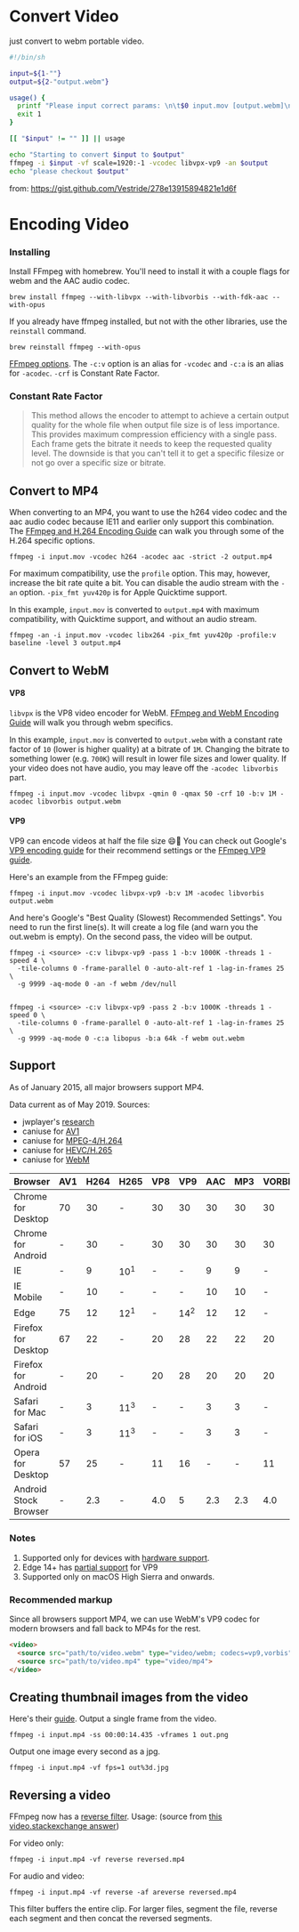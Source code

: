 # Convert Video
just convert to webm portable video.
```sh
#!/bin/sh

input=${1-""}
output=${2-"output.webm"}

usage() {
  printf "Please input correct params: \n\t$0 input.mov [output.webm]\n"
  exit 1
}

[[ "$input" != "" ]] || usage

echo "Starting to convert $input to $output"
ffmpeg -i $input -vf scale=1920:-1 -vcodec libvpx-vp9 -an $output
echo "please checkout $output"
```



from: https://gist.github.com/Vestride/278e13915894821e1d6f


# Encoding Video

### Installing

Install FFmpeg with homebrew. You'll need to install it with a couple flags for webm and the AAC audio codec.

```shell
brew install ffmpeg --with-libvpx --with-libvorbis --with-fdk-aac --with-opus
```

If you already have ffmpeg installed, but not with the other libraries, use the `reinstall` command.

```shell
brew reinstall ffmpeg --with-opus
```

[FFmpeg options](https://ffmpeg.org/ffmpeg.html#Options). The `-c:v` option is an alias for `-vcodec` and `-c:a` is an alias for `-acodec`. `-crf` is Constant Rate Factor.

### Constant Rate Factor

> This method allows the encoder to attempt to achieve a certain output quality for the whole file when output file size is of less importance. This provides maximum compression efficiency with a single pass. Each frame gets the bitrate it needs to keep the requested quality level. The downside is that you can't tell it to get a specific filesize or not go over a specific size or bitrate.

## Convert to MP4

When converting to an MP4, you want to use the h264 video codec and the aac audio codec because IE11 and earlier only support this combination. The [FFmpeg and H.264 Encoding Guide](https://trac.ffmpeg.org/wiki/Encode/H.264) can walk you through some of the H.264 specific options.

```shell
ffmpeg -i input.mov -vcodec h264 -acodec aac -strict -2 output.mp4
```

For maximum compatibility, use the `profile` option. This may, however, increase the bit rate quite a bit. You can disable the audio stream with the `-an` option. `-pix_fmt yuv420p` is for Apple Quicktime support.

In this example, `input.mov` is converted to `output.mp4` with maximum compatibility, with Quicktime support, and without an audio stream.

```shell
ffmpeg -an -i input.mov -vcodec libx264 -pix_fmt yuv420p -profile:v baseline -level 3 output.mp4
```

## Convert to WebM

#### VP8

`libvpx` is the VP8 video encoder for ​WebM. [FFmpeg and WebM Encoding Guide](https://trac.ffmpeg.org/wiki/Encode/VP8) will walk you through webm specifics.

In this example, `input.mov` is converted to `output.webm` with a constant rate factor of `10` (lower is higher quality) at a bitrate of `1M`. Changing the bitrate to something lower (e.g. `700K`) will result in lower file sizes and lower quality. If your video does not have audio, you may leave off the `-acodec libvorbis` part.

```shell
ffmpeg -i input.mov -vcodec libvpx -qmin 0 -qmax 50 -crf 10 -b:v 1M -acodec libvorbis output.webm
```

#### VP9

VP9 can encode videos at half the file size :smile::clap: You can check out Google's [VP9 encoding guide](https://sites.google.com/a/webmproject.org/wiki/ffmpeg/vp9-encoding-guide) for their recommend settings or the [FFmpeg VP9 guide](https://trac.ffmpeg.org/wiki/Encode/VP9).

Here's an example from the FFmpeg guide:

```shell
ffmpeg -i input.mov -vcodec libvpx-vp9 -b:v 1M -acodec libvorbis output.webm
```

And here's Google's "Best Quality (Slowest) Recommended Settings". You need to run the first line(s). It will create a log file (and warn you the out.webm is empty). On the second pass, the video will be output.

```shell
ffmpeg -i <source> -c:v libvpx-vp9 -pass 1 -b:v 1000K -threads 1 -speed 4 \
  -tile-columns 0 -frame-parallel 0 -auto-alt-ref 1 -lag-in-frames 25 \
  -g 9999 -aq-mode 0 -an -f webm /dev/null


ffmpeg -i <source> -c:v libvpx-vp9 -pass 2 -b:v 1000K -threads 1 -speed 0 \
  -tile-columns 0 -frame-parallel 0 -auto-alt-ref 1 -lag-in-frames 25 \
  -g 9999 -aq-mode 0 -c:a libopus -b:a 64k -f webm out.webm
```

## Support

As of January 2015, all major browsers support MP4.

Data current as of May 2019. Sources:

* jwplayer's [research](http://www.jwplayer.com/html5/)
* caniuse for [AV1](https://caniuse.com/#feat=av1)
* caniuse for [MPEG-4/H.264](http://caniuse.com/#feat=mpeg4)
* caniuse for [HEVC/H.265](http://caniuse.com/#feat=hevc)
* caniuse for [WebM](http://caniuse.com/#feat=webm)

| Browser               | AV1 | H264 | H265           | VP8 | VP9            | AAC | MP3 | VORBIS | OPUS |
|-----------------------|-----|------|----------------|-----|----------------|-----|-----|--------|------|
| Chrome for Desktop    | 70  | 30   | -              | 30  | 30             | 30  | 30  | 30     | 33   |
| Chrome for Android    | -   | 30   | -              | 30  | 30             | 30  | 30  | 30     | -    |
| IE                    | -   | 9    | 10<sup>1</sup> | -   | -              | 9   | 9   | -      | -    |
| IE Mobile             | -   | 10   | -              | -   | -              | 10  | 10  | -      | -    |
| Edge                  | 75  | 12   | 12<sup>1</sup> | -   | 14<sup>2</sup> | 12  | 12  | -      | 14   |
| Firefox for Desktop   | 67  | 22   | -              | 20  | 28             | 22  | 22  | 20     | 20   |
| Firefox for Android   | -   | 20   | -              | 20  | 28             | 20  | 20  | 20     | 20   |
| Safari for Mac        | -   | 3    | 11<sup>3</sup> | -   | -              | 3   | 3   | -      | -    |
| Safari for iOS        | -   | 3    | 11<sup>3</sup> | -   | -              | 3   | 3   | -      | -    |
| Opera for Desktop     | 57  | 25   | -              | 11  | 16             | -   | -   | 11     | 12   |
| Android Stock Browser | -   | 2.3  | -              | 4.0 | 5              | 2.3 | 2.3 | 4.0    | -    |

### Notes

1. Supported only for devices with [hardware support](https://answers.microsoft.com/en-us/insider/forum/insider_apps-insider_wmp/windows-10-hevc-playback-yes-or-no/3c1ab780-a6b2-4b77-ac0f-9faeefd4680d).
2. Edge 14+ has [partial support](https://blogs.windows.com/msedgedev/2016/04/18/webm-vp9-and-opus-support-in-microsoft-edge/) for VP9
3. Supported only on macOS High Sierra and onwards.

### Recommended markup

Since all browsers support MP4, we can use WebM's VP9 codec for modern browsers and fall back to MP4s for the rest.

```html
<video>
  <source src="path/to/video.webm" type="video/webm; codecs=vp9,vorbis">
  <source src="path/to/video.mp4" type="video/mp4">
</video>
```

## Creating thumbnail images from the video

Here's their [guide](https://trac.ffmpeg.org/wiki/Create%20a%20thumbnail%20image%20every%20X%20seconds%20of%20the%20video). Output a single frame from the video.

```shell
ffmpeg -i input.mp4 -ss 00:00:14.435 -vframes 1 out.png
```

Output one image every second as a jpg.

```shell
ffmpeg -i input.mp4 -vf fps=1 out%3d.jpg
```

## Reversing a video

FFmpeg now has a [reverse filter](https://ffmpeg.org/ffmpeg-filters.html#toc-reverse). Usage: (source from [this video.stackexchange answer](https://video.stackexchange.com/a/17739))

For video only:

```shell
ffmpeg -i input.mp4 -vf reverse reversed.mp4
```

For audio and video:

```shell
ffmpeg -i input.mp4 -vf reverse -af areverse reversed.mp4
```

This filter buffers the entire clip. For larger files, segment the file, reverse each segment and then concat the reversed segments.

